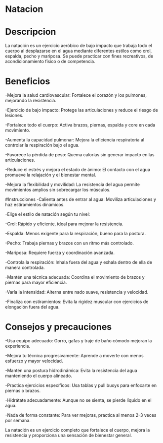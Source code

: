 # Natacion
# Descripcion
La natación es un ejercicio aeróbico de bajo impacto que trabaja todo el cuerpo al desplazarse en el agua mediante diferentes estilos como crol, espalda, pecho y mariposa. Se puede practicar con fines recreativos, de acondicionamiento físico o de competencia.
# Beneficios 
-Mejora la salud cardiovascular: Fortalece el corazón y los pulmones, mejorando la resistencia.

-Ejercicio de bajo impacto: Protege las articulaciones y reduce el riesgo de lesiones.

-Fortalece todo el cuerpo: Activa brazos, piernas, espalda y core en cada movimiento.

-Aumenta la capacidad pulmonar: Mejora la eficiencia respiratoria al controlar la respiración bajo el agua.

-Favorece la pérdida de peso: Quema calorías sin generar impacto en las articulaciones.

-Reduce el estrés y mejora el estado de ánimo: El contacto con el agua promueve la relajación y el bienestar mental.

-Mejora la flexibilidad y movilidad: La resistencia del agua permite movimientos amplios sin sobrecargar los músculos.

#Instrucciones
-Calienta antes de entrar al agua: Moviliza articulaciones y haz estiramientos dinámicos.

-Elige el estilo de natación según tu nivel:

-Crol: Rápido y eficiente, ideal para mejorar la resistencia.

-Espalda: Menos exigente para la respiración, bueno para la postura.

-Pecho: Trabaja piernas y brazos con un ritmo más controlado.

-Mariposa: Requiere fuerza y coordinación avanzada.

-Controla la respiración: Inhala fuera del agua y exhala dentro de ella de manera controlada.

-Mantén una técnica adecuada: Coordina el movimiento de brazos y piernas para mayor eficiencia.

-Varía la intensidad: Alterna entre nado suave, resistencia y velocidad.

-Finaliza con estiramientos: Evita la rigidez muscular con ejercicios de elongación fuera del agua.

# Consejos y precauciones
-Usa equipo adecuado: Gorro, gafas y traje de baño cómodo mejoran la experiencia.


-Mejora tu técnica progresivamente: Aprende a moverte con menos esfuerzo y mayor velocidad.

-Mantén una postura hidrodinámica: Evita la resistencia del agua manteniendo el cuerpo alineado.

-Practica ejercicios específicos: Usa tablas y pull buoys para enfocarte en piernas o brazos.

-Hidrátate adecuadamente: Aunque no se sienta, se pierde líquido en el agua.

-Nada de forma constante: Para ver mejoras, practica al menos 2-3 veces por semana.

La natación es un ejercicio completo que fortalece el cuerpo, mejora la resistencia y proporciona una sensación de bienestar general.
